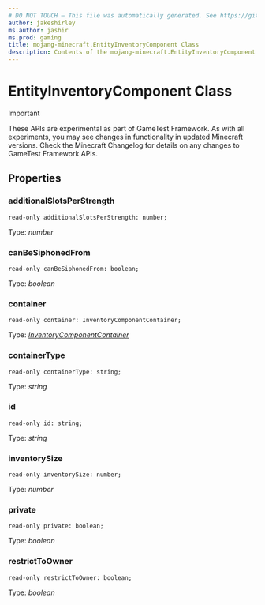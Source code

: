 ```yaml
---
# DO NOT TOUCH — This file was automatically generated. See https://github.com/Mojang/MinecraftScriptingApiDocsGenerator to modify descriptions, examples, etc.
author: jakeshirley
ms.author: jashir
ms.prod: gaming
title: mojang-minecraft.EntityInventoryComponent Class
description: Contents of the mojang-minecraft.EntityInventoryComponent class.
---
```

# EntityInventoryComponent Class
>[!IMPORTANT]
>These APIs are experimental as part of GameTest Framework. As with all experiments, you may see changes in functionality in updated Minecraft versions. Check the Minecraft Changelog for details on any changes to GameTest Framework APIs.


## Properties
### **additionalSlotsPerStrength**
`read-only additionalSlotsPerStrength: number;`

Type: *number*


### **canBeSiphonedFrom**
`read-only canBeSiphonedFrom: boolean;`

Type: *boolean*


### **container**
`read-only container: InventoryComponentContainer;`

Type: [*InventoryComponentContainer*](InventoryComponentContainer.md)


### **containerType**
`read-only containerType: string;`

Type: *string*


### **id**
`read-only id: string;`

Type: *string*


### **inventorySize**
`read-only inventorySize: number;`

Type: *number*


### **private**
`read-only private: boolean;`

Type: *boolean*


### **restrictToOwner**
`read-only restrictToOwner: boolean;`

Type: *boolean*




